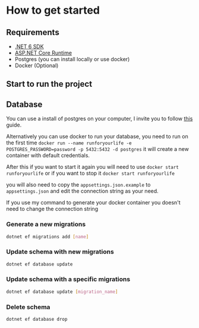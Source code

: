 # How to get started

## Requirements

- [.NET 6 SDK](https://dotnet.microsoft.com/en-us/download/dotnet/6.0)
- [ASP.NET Core Runtime](https://dotnet.microsoft.com/en-us/download/dotnet/6.0)
- Postgres (you can install locally or use docker)
- Docker (Optional)

## Start to run the project

## Database

You can use a install of postgres on your computer, I invite you to follow [this](https://www.2ndquadrant.com/en/blog/pginstaller-install-postgresql/) guide.

Alternatively you can use docker to run your database, you need to run on the first time `docker run --name runforyourlife -e POSTGRES_PASSWORD=password -p 5432:5432 -d postgres` it will create a new container with default credentials.

After this if you want to start it again you will need to use `docker start runforyourlife` or if you want to stop it `docker start runforyourlife`

you will also need to copy the `appsettings.json.example` to `appsettings.json` and edit the connection string as your need.

If you use my command to generate your docker container you doesn't need to change the connection string

### Generate a new migrations

```bash
dotnet ef migrations add [name]
```

### Update schema with new migrations

```bash
dotnet ef database update
```

### Update schema with a specific migrations
```bash
dotnet ef database update [migration_name]
```

### Delete schema
```bash
dotnet ef database drop
```